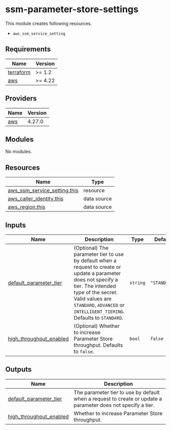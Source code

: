 # ssm-parameter-store-settings

This module creates following resources.

- `aws_ssm_service_setting`

<!-- BEGINNING OF PRE-COMMIT-TERRAFORM DOCS HOOK -->
## Requirements

| Name | Version |
|------|---------|
| <a name="requirement_terraform"></a> [terraform](#requirement\_terraform) | >= 1.2 |
| <a name="requirement_aws"></a> [aws](#requirement\_aws) | >= 4.22 |

## Providers

| Name | Version |
|------|---------|
| <a name="provider_aws"></a> [aws](#provider\_aws) | 4.27.0 |

## Modules

No modules.

## Resources

| Name | Type |
|------|------|
| [aws_ssm_service_setting.this](https://registry.terraform.io/providers/hashicorp/aws/latest/docs/resources/ssm_service_setting) | resource |
| [aws_caller_identity.this](https://registry.terraform.io/providers/hashicorp/aws/latest/docs/data-sources/caller_identity) | data source |
| [aws_region.this](https://registry.terraform.io/providers/hashicorp/aws/latest/docs/data-sources/region) | data source |

## Inputs

| Name | Description | Type | Default | Required |
|------|-------------|------|---------|:--------:|
| <a name="input_default_parameter_tier"></a> [default\_parameter\_tier](#input\_default\_parameter\_tier) | (Optional) The parameter tier to use by default when a request to create or update a parameter does not specify a tier. The intended type of the secret. Valid values are `STANDARD`, `ADVANCED` or `INTELLIGENT_TIERING`. Defaults to `STANDARD`. | `string` | `"STANDARD"` | no |
| <a name="input_high_throughput_enabled"></a> [high\_throughput\_enabled](#input\_high\_throughput\_enabled) | (Optional) Whether to increase Parameter Store throughput. Defaults to `false`. | `bool` | `false` | no |

## Outputs

| Name | Description |
|------|-------------|
| <a name="output_default_parameter_tier"></a> [default\_parameter\_tier](#output\_default\_parameter\_tier) | The parameter tier to use by default when a request to create or update a parameter does not specify a tier. |
| <a name="output_high_throughput_enabled"></a> [high\_throughput\_enabled](#output\_high\_throughput\_enabled) | Whether to increase Parameter Store throughput. |
<!-- END OF PRE-COMMIT-TERRAFORM DOCS HOOK -->
